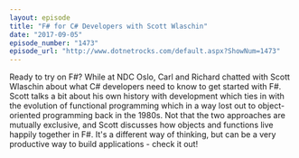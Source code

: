 ```yaml
---
layout: episode
title: "F# for C# Developers with Scott Wlaschin"
date: "2017-09-05"
episode_number: "1473"
episode_url: "http://www.dotnetrocks.com/default.aspx?ShowNum=1473"
---
```


Ready to try on F#? While at NDC Oslo, Carl and Richard chatted with Scott Wlaschin about what C# developers need to know to get started with F#. Scott talks a bit about his own history with development which ties in with the evolution of functional programming which in a way lost out to object-oriented programming back in the 1980s. Not that the two approaches are mutually exclusive, and Scott discusses how objects and functions live happily together in F#. It's a different way of thinking, but can be a very productive way to build applications - check it out!
